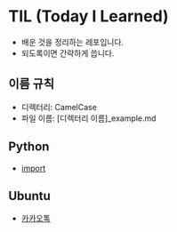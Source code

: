 # TIL (Today I Learned)

- 배운 것을 정리하는 레포입니다.
- 되도록이면 간략하게 씁니다.

## 이름 규칙

- 디렉터리: CamelCase
- 파일 이름: [디렉터리 이름]_example.md

## Python

- [import](./Python/python_import.md)

## Ubuntu

- [카카오톡](./Ubuntu/ubuntu_kakaotalk.md)
